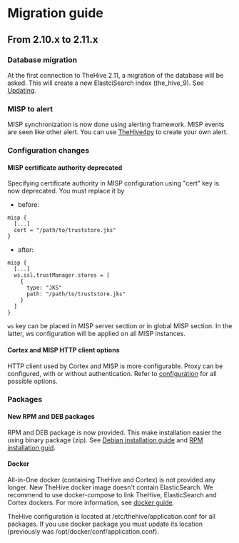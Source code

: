 # Migration guide

## From 2.10.x to 2.11.x

### Database migration

At the first connection to TheHive 2.11, a migration of the database will be asked. This will create a new ElastciSearch
  index (the_hive_9). See [Updating](admin/updating.md).

### MISP to alert

MISP synchronization is now done using alerting framework. MISP events are seen like other alert. You can use
[TheHive4py](https://github.com/CERT-BDF/TheHive4py) to create your own alert.

### Configuration changes

#### MISP certificate authority deprecated

Specifying certificate authority in MISP configuration using "cert" key is now deprecated. You must replace it by 
- before:
```
misp {
  [...]
  cert = "/path/to/truststore.jks"
}
```
- after:
```
misp {
  [...]
  ws.ssl.trustManager.stores = [
    {
      type: "JKS"
      path: "/path/to/truststore.jks"
    }
  ]
}
```

`ws` key can be placed in MISP server section or in global MISP section. In the latter, ws configuration will be applied
  on all MISP instances.

#### Cortex and MISP HTTP client options

HTTP client used by Cortex and MISP is more configurable. Proxy can be configured, with or without authentication. Refer
 to [configuration](admin/configuration.md#8-http-client-configuration) for all possible options.


### Packages

#### New RPM and DEB packages

RPM and DEB package is now provided. This make installation easier the using binary package (zip). See
[Debian installation guide](installation/deb-guide.md) and [RPM installation guid](installation/rpm-guide.md).

#### Docker

All-in-One docker (containing TheHive and Cortex) is not provided any longer. New TheHive docker image doesn't contain
ElasticSearch. We recommend to use docker-compose to link TheHive, ElasticSearch and Cortex dockers. For more information,
see [docker guide](installation/docker-guide.md).

TheHive configuration is located at /etc/thehive/application.conf for all packages. If you use docker package you must
update its location (previously was /opt/docker/conf/application.conf).
